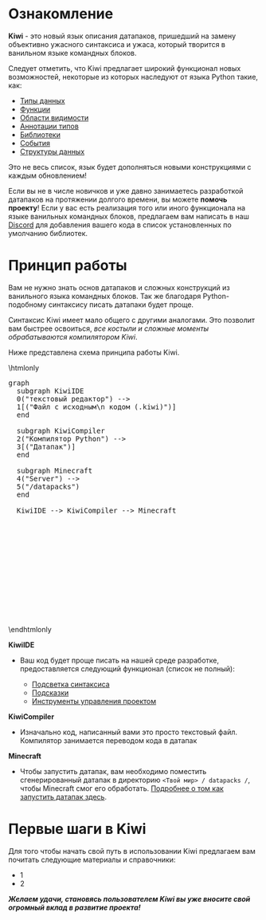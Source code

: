 # Ознакомление

**Kiwi** - это новый язык описания датапаков, пришедший на замену
объективно ужасного синтаксиса и ужаса, который творится в ванильном языке командных блоков.

Следует отметить, что Kiwi предлагает широкий функционал новых возможностей,
некоторые из которых наследуют от языка Python такие, как:

- [Типы данных]()
- [Функции]()
- [Области видимости]()
- [Аннотации типов]()
- [Библиотеки]()
- [События]()
- [Структуры данных]()

Это не весь список, язык будет дополняться новыми конструкциями
с каждым обновлением!

Если вы не в числе новичков и уже давно занимаетесь разработкой
датапаков на протяжении долгого времени, вы можете **помочь проекту**!
Если у вас есть реализация того или иного функционала на
языке ванильных командных блоков, предлагаем вам написать в наш [Discord]()
для добавления вашего кода в список установленных по умолчанию библиотек.

# Принцип работы

Вам не нужно знать основ датапаков и сложных конструкций из ванильного языка 
командных блоков. Так же благодаря Python-подобному синтаксису
писать датапаки будет проще.

Синтаксис Kiwi имеет мало общего с другими аналогами. Это позволит вам
быстрее освоиться, *все костыли и сложные моменты обрабатываются
компилятором Kiwi*.

Ниже представлена схема принципа работы Kiwi.

\htmlonly

<pre class="mermaid kiwi_loop" style="height: 480px; float:none; theme:'forest'">
graph
  subgraph KiwiIDE
  0("текстовый редактор") --> 
  1[("Файл с исходным\n кодом (.kiwi)")]
  end
  
  subgraph KiwiCompiler
  2("Компилятор Python") -->
  3[("Датапак")]
  end
  
  subgraph Minecraft
  4("Server") -->
  5("/datapacks")
  end
  
  KiwiIDE --> KiwiCompiler --> Minecraft
</pre>

\endhtmlonly

**KiwiIDE**

- Ваш код будет проще писать на нашей среде разработке,
предоставляется следующий функционал (список не полный):

  - [Подсветка синтаксиса]()
  - [Подсказки]()
  - [Инструменты управления проектом]()

**KiwiCompiler**

- Изначально код, написанный вами это просто текстовый файл.
Компилятор занимается переводом кода в датапак

**Minecraft**

- Чтобы запустить датапак, вам необходимо поместить сгенерированный
датапак в директорию `<Твой мир> / datapacks /`, чтобы Minecraft смог
его обработать. [Подробнее о том как запустить датапак здесь]().

# Первые шаги в Kiwi

Для того чтобы начать свой путь в использовании Kiwi предлагаем вам почитать
следующие материалы и справочники:

- 1
- 2

***Желаем удачи,
становясь пользователем Kiwi вы уже вносите свой огромный
вклад в развитие проекта!***

